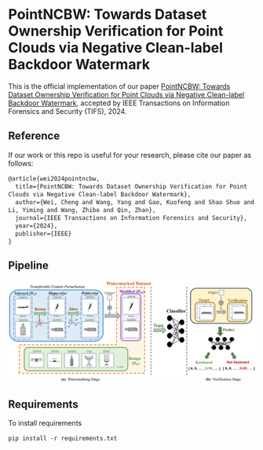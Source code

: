 # PointNCBW: Towards Dataset Ownership Verification for Point Clouds via Negative Clean-label Backdoor Watermark

This is the official implementation of our paper [PointNCBW: Towards Dataset Ownership Verification for Point Clouds via Negative Clean-label Backdoor Watermark](https://ieeexplore.ieee.org/abstract/document/10745757/), accepted by IEEE Transactions on Information Forensics and Security (TIFS), 2024. 



## Reference

If our work or this repo is useful for your research, please cite our paper as follows:

```
@article{wei2024pointncbw,
  title={PointNCBW: Towards Dataset Ownership Verification for Point Clouds via Negative Clean-label Backdoor Watermark},
  author={Wei, Cheng and Wang, Yang and Gao, Kuofeng and Shao Shuo and Li, Yiming and Wang, Zhibo and Qin, Zhan},
  journal={IEEE Transactions on Information Forensics and Security},
  year={2024},
  publisher={IEEE}
}
```

## Pipeline

![](https://github.com/weic0810/PointNCBW/blob/main/asserts/pipe.png)

## Requirements

To install requirements

```
pip install -r requirements.txt
```



